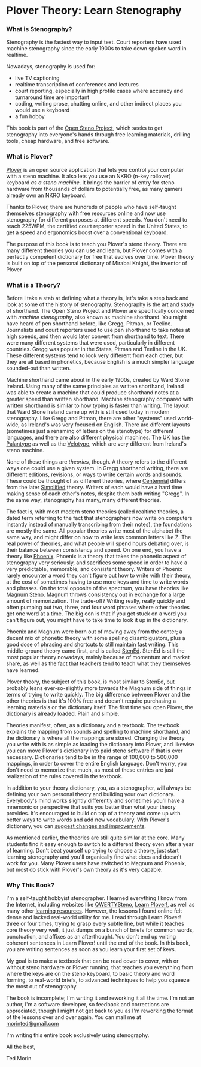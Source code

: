 # Plover Theory: Learn Stenography

### What is Stenography?

Stenography is the fastest way to input text. Court reporters have used machine stenography since the early 1900s to take down spoken word in realtime.

Nowadays, stenography is used for:

* live TV captioning
* realtime transcription of conferences and lectures
* court reporting, especially in high profile cases where accuracy and turnaround time are important
* coding, writing prose, chatting online, and other indirect places you would use a keyboard
* a fun hobby

This book is part of the [Open Steno Project](http://openstenoproject.org), which seeks to get stenography into everyone's hands through free learning materials, drilling tools, cheap hardware, and free software.

### What is Plover?

[Plover](http://openstenoproject.org/plover) is an open source application that lets you control your computer with a steno machine. It also lets you use an NKRO \(n-key rollover\) keyboard _as a steno machine_. It brings the barrier of entry for steno hardware from thousands of dollars to potentially free, as many gamers already own an NKRO keyboard.

Thanks to Plover, there are hundreds of people who have self-taught themselves stenography with free resources online and now use stenography for different purposes at different speeds. You don't need to reach 225WPM, the certified court reporter speed in the United States, to get a speed and ergonomics boost over a conventional keyboard.

The purpose of this book is to teach you Plover's steno theory. There are many different theories you can use and learn, but Plover comes with a perfectly competent dictionary for free that evolves over time. Plover theory is built on top of the personal dictionary of Mirabai Knight, the inventor of Plover

### What is a Theory?

Before I take a stab at defining what a theory is, let's take a step back and look at some of the history of stenography. Stenography is the art and study of shorthand. The Open Steno Project and Plover are specifically concerned with _machine stenography_, also known as machine shorthand. You might have heard of pen shorthand before, like Gregg, Pitman, or Teeline. Journalists and court reporters used to use pen shorthand to take notes at high speeds, and then would later convert from shorthand to text. There were many different systems that were used, particularly in different countries. Gregg was popular in the States, Pitman and Teeline in the UK. These different systems tend to look very different from each other, but they are all based in phonetics, because English is a much simpler language sounded-out than written.

Machine shorthand came about in the early 1900s, created by Ward Stone Ireland. Using many of the same principles as written shorthand, Ireland was able to create a machine that could produce shorthand notes at a greater speed than written shorthand. Machine stenography compared with written shorthand is similar to how typing is faster than writing. The layout that Ward Stone Ireland came up with is still used today in modern stenography. Like Gregg and Pitman, there are other "systems" used world-wide, as Ireland's was very focused on English. There are different layouts \(sometimes just a renaming of letters on the stenotype\) for different languages, and there are also different physical machines. The UK has the [Palantype](http://www.openstenoproject.org/palantype/tutorial/2016/08/21/learn-palantype.html) as well as the [Velotype](http://www.velotype.com/en/), which are very different from Ireland's steno machine.

None of these things are _theories_, though. A theory refers to the different ways one could use a given system. In Gregg shorthand writing, there are different editions, revisions, or ways to write certain words and sounds. These could be thought of as different theories, where [Centennial](https://www.amazon.com/Gregg-Shorthand-College-Book-Centennial/dp/0070736618) differs from the later [Simplified](https://www.amazon.com/GREGG-Shorthand-Manual-Simplified/dp/0070245487) theory. Writers of each would have a hard time making sense of each other's notes, despite them both writing "Gregg". In the same way, stenography has many, many different theories.

The fact is, with most modern steno theories \(called realtime theories, a dated term referring to the fact that stenographers now write on computers instantly instead of manually transcribing from their notes\), the foundations are mostly the same. All popular theories write most of the alphabet the same way, and might differ on how to write less common letters like Z. The real power of theories, and what people will spend hours debating over, is their balance between consistency and speed. On one end, you have a theory like [Phoenix](http://www.phoenixtheory.com/). Phoenix is a theory that takes the phonetic aspect of stenography very seriously, and sacrifices some speed in order to have a very predictable, memorable, and consistent theory. Writers of Phoenix rarely encounter a word they can't figure out how to write with their theory, at the cost of sometimes having to use more keys and time to write words and phrases. On the total opposite of the spectrum, you have theories like [Magnum Steno](http://www.magnumsteno.com/). Magnum throws consistency out in exchange for a large amount of memorization. The trade-off? Writing really, really quickly and often pumping out two, three, and four word phrases where other theories get one word at a time. The big con is that if you get stuck on a word you can't figure out, you might have to take time to look it up in the dictionary.

Phoenix and Magnum were born out of moving away from the center; a decent mix of phonetic theory with some spelling disambiguators, plus a good dose of phrasing and shortcuts to still maintain fast writing. This middle-ground theory came first, and is called [StenEd](http://www.stened.com/). StenEd is still the most popular theory nowadays, mainly because of momentum and market share, as well as the fact that teachers tend to teach what they themselves have learned.

Plover theory, the subject of this book, is most similar to StenEd, but probably leans ever-so-slightly more towards the Magnum side of things in terms of trying to write quickly. The big difference between Plover and the other theories is that it's 100% free and doesn't require purchasing a learning materials or the dictionary itself. The first time you open Plover, the dictionary is already loaded. Plain and simple.

Theories manifest, often, as a dictionary and a textbook. The textbook explains the mapping from sounds and spelling to machine shorthand, and the dictionary is where all the mappings are stored. Changing the theory you write with is as simple as loading the dictionary into Plover, and likewise you can move Plover's dictionary into paid steno software if that is ever necessary. Dictionaries tend to be in the range of 100,000 to 500,000 mappings, in order to cover the entire English language. Don't worry, you don't need to memorize that much, as most of these entries are just realization of the rules covered in the textbook.

In addition to your theory dictionary, you, as a stenographer, will always be defining your own personal theory and building your own dictionary. Everybody's mind works slightly differently and sometimes you'll have a mnemonic or perspective that suits you better than what your theory provides. It's encouraged to build on top of a theory and come up with better ways to write words and add new vocabulary. With Plover's dictionary, you can [suggest changes and improvements](https://github.com/openstenoproject/plover/issues/400).

As mentioned earlier, the theories are still quite similar at the core. Many students find it easy enough to switch to a different theory even after a year of learning. Don't beat yourself up trying to choose a theory, just start learning stenography and you'll organically find what does and doesn't work for you. Many Plover users have switched to Magnum and Phoenix, but most do stick with Plover's own theory as it's very capable.

### Why This Book?

I'm a self-taught hobbyist stenographer. I learned everything I know from the Internet, including websites like [QWERTYSteno](http://QWERTYSteno.com), [Learn Plover!](https://sites.google.com/site/ploverdoc/home), as well as many other [learning resources](https://github.com/openstenoproject/plover/wiki/Learning-Stenography). However, the lessons I found online felt dense and lacked real-world utility for me. I read through Learn Plover! three or four times, trying to grasp every subtle line, but while it teaches core theory very well, it just dumps on a bunch of briefs for common words, punctuation, and affixes as an afterthought. You don't end up writing coherent sentences in Learn Plover! until the end of the book. In this book, you are writing sentences as soon as you learn your first set of keys.

My goal is to make a textbook that can be read cover to cover, with or without steno hardware or Plover running, that teaches you everything from where the keys are on the steno keyboard, to basic theory and word forming, to real-world briefs, to advanced techniques to help you squeeze the most out of stenography.

The book is incomplete; I'm writing it and reworking it all the time. I'm not an author, I'm a software developer, so feedback and corrections are appreciated, though I might not get back to you as I'm reworking the format of the lessons over and over again. You can mail me at [morinted@gmail.com](mailto:morinted@gmail.com)

I'm writing this entire book exclusively using stenography.

All the best,

Ted Morin


